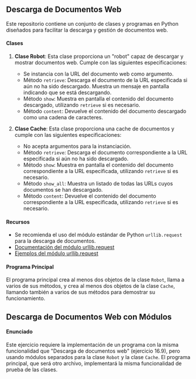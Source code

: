 ## Descarga de Documentos Web

Este repositorio contiene un conjunto de clases y programas en Python diseñados para facilitar la descarga y gestión de documentos web. 

#### Clases

1. **Clase Robot**: Esta clase proporciona un "robot" capaz de descargar y mostrar documentos web. Cumple con las siguientes especificaciones:
   - Se instancia con la URL del documento web como argumento.
   - Método `retrieve`: Descarga el documento de la URL especificada si aún no ha sido descargado. Muestra un mensaje en pantalla indicando que se está descargando.
   - Método `show`: Muestra en pantalla el contenido del documento descargado, utilizando `retrieve` si es necesario.
   - Método `content`: Devuelve el contenido del documento descargado como una cadena de caracteres.

2. **Clase Cache**: Esta clase proporciona una cache de documentos y cumple con las siguientes especificaciones:
   - No acepta argumentos para la instanciación.
   - Método `retrieve`: Descarga el documento correspondiente a la URL especificada si aún no ha sido descargado.
   - Método `show`: Muestra en pantalla el contenido del documento correspondiente a la URL especificada, utilizando `retrieve` si es necesario.
   - Método `show_all`: Muestra un listado de todas las URLs cuyos documentos se han descargado.
   - Método `content`: Devuelve el contenido del documento correspondiente a la URL especificada, utilizando `retrieve` si es necesario.

#### Recursos

- Se recomienda el uso del módulo estándar de Python `urllib.request` para la descarga de documentos.
- [Documentación del módulo urllib.request](https://docs.python.org/3/library/urllib.request.html)
- [Ejemplos del módulo urllib.request](https://docs.python.org/3/library/urllib.request.html#examples)

#### Programa Principal

El programa principal crea al menos dos objetos de la clase `Robot`, llama a varios de sus métodos, y crea al menos dos objetos de la clase `Cache`, llamando también a varios de sus métodos para demostrar su funcionamiento.


## Descarga de Documentos Web con Módulos

#### Enunciado

Este ejercicio requiere la implementación de un programa con la misma funcionalidad que "Descarga de documentos web" (ejercicio 16.9), pero usando módulos separados para la clase `Robot` y la clase `Cache`. El programa principal, que será otro archivo, implementará la misma funcionalidad de prueba de las clases.



